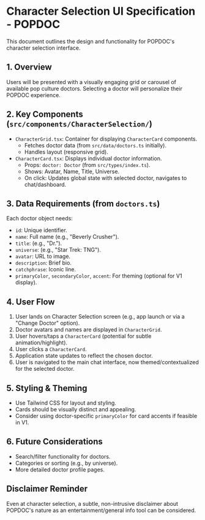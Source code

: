 # Character Selection UI Specification - POPDOC

This document outlines the design and functionality for POPDOC's character selection interface.

## 1. Overview
Users will be presented with a visually engaging grid or carousel of available pop culture doctors. Selecting a doctor will personalize their POPDOC experience.

## 2. Key Components (`src/components/CharacterSelection/`)
- `CharacterGrid.tsx`: Container for displaying `CharacterCard` components.
  - Fetches doctor data (from `src/data/doctors.ts` initially).
  - Handles layout (responsive grid).
- `CharacterCard.tsx`: Displays individual doctor information.
  - Props: `doctor: Doctor` (from `src/types/index.ts`).
  - Shows: Avatar, Name, Title, Universe.
  - On click: Updates global state with selected doctor, navigates to chat/dashboard.

## 3. Data Requirements (from `doctors.ts`)
Each doctor object needs:
- `id`: Unique identifier.
- `name`: Full name (e.g., "Beverly Crusher").
- `title`: (e.g., "Dr.").
- `universe`: (e.g., "Star Trek: TNG").
- `avatar`: URL to image.
- `description`: Brief bio.
- `catchphrase`: Iconic line.
- `primaryColor`, `secondaryColor`, `accent`: For theming (optional for V1 display).

## 4. User Flow
1. User lands on Character Selection screen (e.g., app launch or via a "Change Doctor" option).
2. Doctor avatars and names are displayed in `CharacterGrid`.
3. User hovers/taps a `CharacterCard` (potential for subtle animation/highlight).
4. User clicks a `CharacterCard`.
5. Application state updates to reflect the chosen doctor.
6. User is navigated to the main chat interface, now themed/contextualized for the selected doctor.

## 5. Styling & Theming
- Use Tailwind CSS for layout and styling.
- Cards should be visually distinct and appealing.
- Consider using doctor-specific `primaryColor` for card accents if feasible in V1.

## 6. Future Considerations
- Search/filter functionality for doctors.
- Categories or sorting (e.g., by universe).
- More detailed doctor profile pages.

## Disclaimer Reminder
Even at character selection, a subtle, non-intrusive disclaimer about POPDOC's nature as an entertainment/general info tool can be considered. 